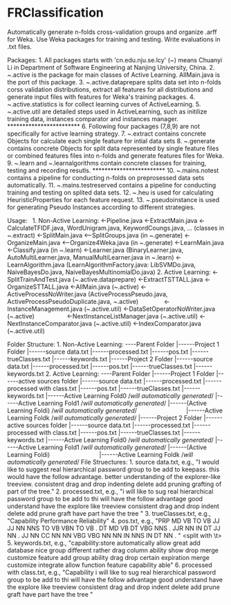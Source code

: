 # FRClassification
Automatically generate n-folds cross-validation groups and organize .arff for Weka. Use Weka packages for training and testing. Write evaluations in .txt files.

Packages:
    1. All packages starts with 'cn.edu.nju.se.lcy' (~) means Chuanyi Li in Department of Software Engineering at Nanjing University, China.
    2. ~.active is the package for main classes of Active Learning. AllMain.java is the port of this package.
    3. ~.active.dataprepare splits data set into n-folds corss validation distributions, extract all features for all distributions and generate input files with features for Weka's training packages.
    4. ~.active.statistics is for collect learning curves of ActiveLearning. 
    5. ~.active.util are detailed steps used in ActiveLearning, such as initilize training data, instances comparator and instances manager.
    ************************
    6. Following four packages (7,8,9) are not specifically for active learning strategy.
    7. ~.extract contains concrete Objects for calculate each single feature for intial data sets
    8. ~.generate contains concrete Objects for split data represented by single feature files or combined features files into n-folds and generate features files for Weka.
    9. ~.learn and ~.learnalgorithms contain concrete classes for training, testing and recording resutls.
    ************************
    10. ~.mains.notest contains a pipeline for conducting n-folds on preprosessed data sets automatically.
    11. ~.mains.testreserved contains a pipeline for conducting training and testing on splited data sets.
    12. ~.heu is used for calculating HeuristicProperties for each feature request.
    13. ~.pseudoinstance is used for generating Pseudo Instances according to different strategies. 

Usage:
    1. Non-Active Learning: 
       <-Pipeline.java
           <-ExtractMain.java
               <-CalculateTFIDF.java, WordUnigram.java, KeywordCoungs.java, ... (classes in ~.extract)
           <-SplitMain.java
               <--SplitGroups.java (in ~.generate)
           <-OrganizeMain.java
               <--Organize4Weka.java (in ~.generate)
           <-LearnMain.java
               <-Classify.java (in ~.learn)
                 <-Learner.java (BinaryLearner.java, AutoMultiLearner.java, ManualMultiLearner.java in ~.learn)
                   <-LearnAlgorithm.java (LearnAlgorithmFactory.java: LibSVMDo.java, NaiveBayesDo.java, NaiveBayesMultinomialDo.java)
    2. Active Learning:
       <-SplitTrainAndTest.java (~.active.dataprepare)
       <-ExtractTSTTALL.java
       <-OrganizeSTTALL.java
       <-AllMain.java (~.active)
           <-ActiveProcessNoWriter.java (ActiveProcessPseudo.java, ActiveProcessPseudoDuplicate.java, ~.active)
               <-InstanceManagement.java (~.active.util)
               <-DataSetOperatorNoWriter.java (~.active)
                   <-NextInstanceListManager.java (~.active.util)
                       <-NextInstanceComparator.java (~.active.util)
                           <-IndexComparator.java (~.active.util)

Folder Structure:
    1. Non-Active Learning:
       ----Parent Folder
                 |------Project 1 Folder
                             |------source data.txt
                             |------processed.txt
                             |------pos.txt
                             |------trueClasses.txt
                             |------keywords.txt
                 |------Project 2 Folder
                             |------source data.txt
                             |------processed.txt
                             |------pos.txt
                             |------trueClasses.txt
                             |------keywords.txt
    2. Active Learning:
       ----Parent Folder
                 |------Project 1 Folder
                             |------active sources folder
                                             |------source data.txt
                                             |------processed.txt
                                             |------processed with class.txt
                                             |------pos.txt
                                             |------trueClasses.txt
                                             |------keywords.txt
                             |------Active Learning Fold0 /*will automatically generated*/
                             |------Active Learning Fold1 /*will automatically generated*/
                             |------(Active Learning Foldi) /*will automatically generated*/
                             |------Active Learning Foldk /*will automatically generated*/
                 |------Project 2 Folder
                             |------active sources folder
                                             |------source data.txt
                                             |------processed.txt
                                             |------processed with class.txt
                                             |------pos.txt
                                             |------trueClasses.txt
                                             |------keywords.txt
                             |------Active Learning Fold0 /*will automatically generated*/
                             |------Active Learning Fold1 /*will automatically generated*/
                             |------(Active Learning Foldi)
                             |------Active Learning Foldk /*will automatically generated*/
File Struectures:
    1. source data.txt, e.g., 
    "I would like to suggest real hierarchical password group to be add to keepass. this would have the follow advantage. better understanding of the explorer-like treeview. consistent drag and drop indenting delete add pruning grafting of part of the tree." 
    2. processed.txt, e.g., 
    "i will like to sug real hierarchical password group to be add to thi will have the follow advantage good understand have the explore like treeview consistent drag and drop indent delete add prune graft have part have the tree " <split with space>
    3. trueClasses.txt, e.g., 
    "Capability
     Performance
     Reliability"
    4. pos.txt, e.g., 
    "PRP	MD	VB	TO	VB	JJ	JJ	NN	NNS	TO	VB	VBN	TO	VB	.	DT	MD	VB	DT	VBG	NNS	.	JJR	NN	IN	DT	JJ	NN	.	JJ	NN	CC	NN	NN	VBG	VBG	NN	NN	IN	NNS	IN	DT	NN	.	" <split with \t>
    5. keywords.txt, e.g., 
    "capability:store automatically allow great add database nice group different rather drag column ability show drop merge customize feature add group ability drag drop certain expiration merge customize integrate allow function feature capability able"
    6. processed with class.txt, e.g., 
    "Capability	i will like to sug real hierarchical password group to be add to thi will have the follow advantage good understand have the explore like treeview consistent drag and drop indent delete add prune graft have part have the tree "
